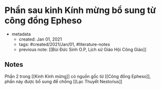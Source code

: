 # Phần sau kinh Kính mừng bổ sung từ công đồng Epheso

- metadata
	- created: Jan 01, 2021 
	- tags: #created/2021/Jan/01, #literature-notes 
	- previous note: [[Bùi Đức Sinh O.P, Lịch sử Giáo Hội Công Giáo]]

## Notes
Phần 2 trong [[Kinh Kính mừng]] có nguồn gốc từ [[Công đồng Epheso]], phần này được bổ sung để chống [[Lạc Thuyết Nestorius]]
